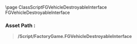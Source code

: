 \page ClassScriptFGVehicleDestroyableInterface FGVehicleDestroyableInterface
### Asset Path :
<b><blockquote>/Script/FactoryGame.FGVehicleDestroyableInterface</blockquote></b>
